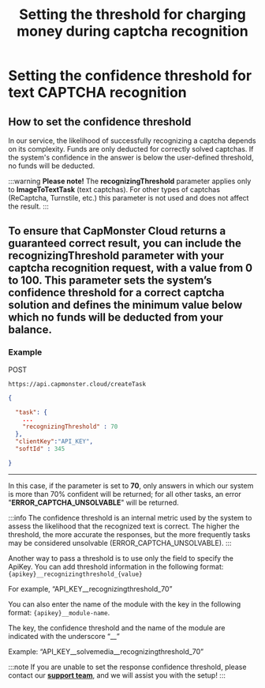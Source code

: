 ﻿---
sidebar_position: 6
sidebar_label: Setting the confidence threshold for text CAPTCHA recognition
title: "Setting the threshold for charging money during captcha recognition"
description: "Learn how to set the Capmonster Cloud captcha recognition and traversal service to a threshold of system confidence in the answer, below which money is not deducted."
---

# Setting the confidence threshold for text CAPTCHA recognition

## How to set the confidence threshold

In our service, the likelihood of successfully recognizing a captcha depends on its complexity. Funds are only deducted for correctly solved captchas. If the system's confidence in the answer is below the user-defined threshold, no funds will be deducted.

:::warning **Please note!**
The **recognizingThreshold** parameter applies only to **ImageToTextTask** (text captchas). For other types of captchas (ReCaptcha, Turnstile, etc.) this parameter is not used and does not affect the result.
:::

To ensure that CapMonster Cloud returns a guaranteed correct result, you can include the **recognizingThreshold** parameter with your captcha recognition request, with a value from **0** to **100**. This parameter sets the system’s confidence threshold for a correct captcha solution and defines the minimum value below which no funds will be deducted from your balance.
---

### Example

POST
```http
https://api.capmonster.cloud/createTask
 ```

```json
{

  "task": { 
    ...
    "recognizingThreshold" : 70
  },
  "clientKey":"API_KEY",
  "softId" : 345

}
```
---
In this case, if the parameter is set to **70**, only answers in which our system is more than 70% confident will be returned; for all other tasks, an error "**ERROR_CAPTCHA_UNSOLVABLE**" will be returned.

:::info
The confidence threshold is an internal metric used by the system to assess the likelihood that the recognized text is correct. The higher the threshold, the more accurate the responses, but the more frequently tasks may be considered unsolvable (ERROR_CAPTCHA_UNSOLVABLE).
:::

Another way to pass a threshold is to use only the field to specify the ApiKey. You can add threshold information in the following format: `{apikey}__recognizingthreshold_{value}`

For example, “API_KEY\_\_recognizingthreshold\_70”

You can also enter the name of the module with the key in the following format: `{apikey}__module-name`.

The key, the confidence threshold and the name of the module are indicated with the underscore “\_\_”

Example: “API_KEY\_\_solvemedia\_\_recognizingthreshold\_70”

:::note
If you are unable to set the response confidence threshold, please contact our **[support team](https://helpdesk.zennolab.com/conversation/new)**, and we will assist you with the setup!
:::

